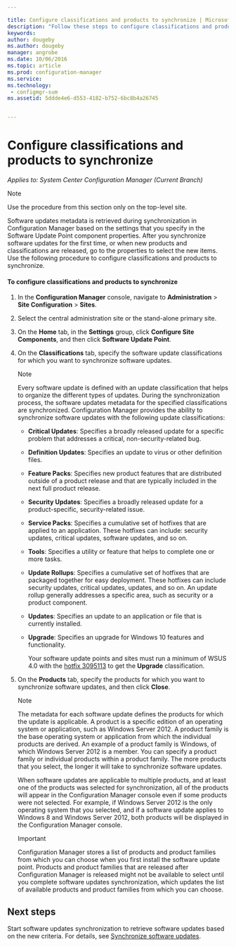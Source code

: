 ```yaml
---

title: Configure classifications and products to synchronize | Microsoft Docs
description: "Follow these steps to configure classifications and products to synchronize in the Configuration Manager console."
keywords:
author: dougeby
ms.author: dougeby
manager: angrobe
ms.date: 10/06/2016
ms.topic: article
ms.prod: configuration-manager
ms.service:
ms.technology:
 - configmgr-sum
ms.assetid: 5ddde4e6-d553-4182-b752-6bc8b4a26745


---
```

#  Configure classifications and products to synchronize  

*Applies to: System Center Configuration Manager (Current Branch)*


> [!NOTE]  
>  Use the procedure from this section only on the top-level site.  

 Software updates metadata is retrieved during synchronization in Configuration Manager based on the settings that you specify in the Software Update Point component properties. After you synchronize software updates for the first time, or when new products and classifications are released, go to the properties to select the new items. Use the following procedure to configure classifications and products to synchronize.  

#### To configure classifications and products to synchronize  

1.  In the **Configuration Manager** console, navigate to **Administration** > **Site Configuration** > **Sites**.

2. Select the central administration site or the stand-alone primary site.  

3.  On the **Home** tab, in the **Settings** group, click **Configure Site Components**, and then click **Software Update Point**.

4.  On the **Classifications** tab, specify the software update classifications for which you want to synchronize software updates.  

    > [!NOTE]  
    >  Every software update is defined with an update classification that helps to organize the different types of updates. During the synchronization process, the software updates metadata for the specified classifications are synchronized. Configuration Manager provides the ability to synchronize software updates with the following update classifications:  
    >   
    > - **Critical Updates**: Specifies a broadly released update for a specific problem that addresses a critical, non-security-related bug.  
    > - **Definition Updates**: Specifies an update to virus or other definition files.  
    > - **Feature Packs**: Specifies new product features that are distributed outside of a product release and that are typically included in the next full product release.  
    > - **Security Updates**: Specifies a broadly released update for a product-specific, security-related issue.  
    > - **Service Packs**: Specifies a cumulative set of hotfixes that are applied to an application. These hotfixes can include: security updates, critical updates, software updates, and so on.  
    > - **Tools**: Specifies a utility or feature that helps to complete one or more tasks.  
    > - **Update Rollups**: Specifies a cumulative set of hotfixes that are packaged together for easy deployment. These hotfixes can include security updates, critical updates, updates, and so on. An update rollup generally addresses a specific area, such as security or a product component.  
    > - **Updates**: Specifies an update to an application or file that is currently installed.  
    > - **Upgrade**: Specifies an  upgrade for Windows 10 features and functionality.  
    >   
    >      Your software update points and sites must run a minimum of WSUS 4.0 with the [hotfix 3095113](https://support.microsoft.com/kb/3095113) to get the **Upgrade** classification.  

5.  On the **Products** tab, specify the products for which you want to synchronize software updates, and then click **Close**.  

    > [!NOTE]  
    >  The metadata for each software update defines the products for which the update is applicable. A product is a specific edition of an operating system or application, such as Windows Server 2012. A product family is the base operating system or application from which the individual products are derived. An example of a product family is Windows, of which Windows Server 2012 is a member. You can specify a product family or individual products within a product family. The more products that you select, the longer it will take to synchronize software updates.  
    >   
    >  When software updates are applicable to multiple products, and at least one of the products was selected for synchronization, all of the products will appear in the Configuration Manager console even if some products were not selected. For example, if Windows Server 2012 is the only operating system that you selected, and if a software update applies to Windows 8 and Windows Server 2012, both products will be displayed in the Configuration Manager console.  

    > [!IMPORTANT]  
    >  Configuration Manager stores a list of products and product families from which  you can choose when you first install the software update point. Products and product families that are released after Configuration Manager is released might not be available to select until you complete software updates synchronization, which updates the list of available products and product families from which you can choose.  


## Next steps
Start software updates synchronization to retrieve software updates based on the new criteria. For details, see [Synchronize software updates](synchronize-software-updates.md).
